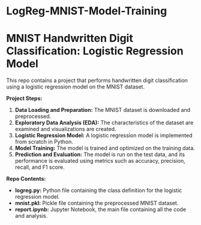 ﻿# LogReg-MNIST-Model-Training
# MNIST Handwritten Digit Classification: Logistic Regression Model

This repo contains a project that performs handwritten digit classification using a logistic regression model on the MNIST dataset.

**Project Steps:**

1. **Data Loading and Preparation:** The MNIST dataset is downloaded and preprocessed.
2. **Exploratory Data Analysis (EDA):** The characteristics of the dataset are examined and visualizations are created.
3. **Logistic Regression Model:** A logistic regression model is implemented from scratch in Python.
4. **Model Training:** The model is trained and optimized on the training data.
5. **Prediction and Evaluation:** The model is run on the test data, and its performance is evaluated using metrics such as accuracy, precision, recall, and F1 score. 

**Repo Contents:**

* **logreg.py:** Python file containing the class definition for the logistic regression model.
* **mnist.pkl:** Pickle file containing the preprocessed MNIST dataset.
* **report.ipynb:** Jupyter Notebook, the main file containing all the code and analysis. 
